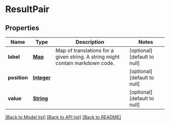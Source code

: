 # ResultPair
## Properties

Name | Type | Description | Notes
------------ | ------------- | ------------- | -------------
**label** | [**Map**](string.md) | Map of translations for a given string. A string might contain markdown code. | [optional] [default to null]
**position** | [**Integer**](integer.md) |  | [optional] [default to null]
**value** | [**String**](string.md) |  | [optional] [default to null]

[[Back to Model list]](../README.md#documentation-for-models) [[Back to API list]](../README.md#documentation-for-api-endpoints) [[Back to README]](../README.md)

